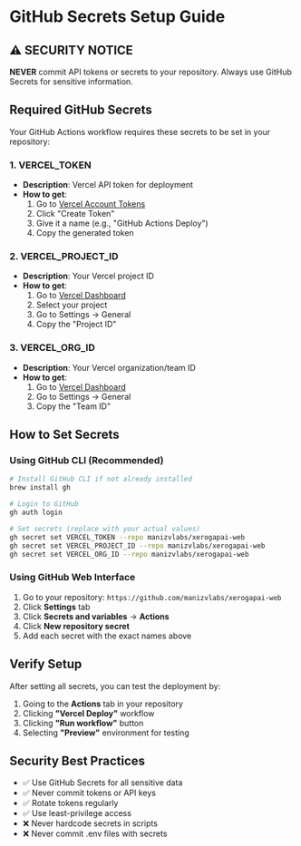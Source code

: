 # GitHub Secrets Setup Guide

## ⚠️ **SECURITY NOTICE**
**NEVER** commit API tokens or secrets to your repository. Always use GitHub Secrets for sensitive information.

## Required GitHub Secrets

Your GitHub Actions workflow requires these secrets to be set in your repository:

### 1. VERCEL_TOKEN
- **Description**: Vercel API token for deployment
- **How to get**: 
  1. Go to [Vercel Account Tokens](https://vercel.com/account/tokens)
  2. Click "Create Token"
  3. Give it a name (e.g., "GitHub Actions Deploy")
  4. Copy the generated token

### 2. VERCEL_PROJECT_ID
- **Description**: Your Vercel project ID
- **How to get**:
  1. Go to [Vercel Dashboard](https://vercel.com/dashboard)
  2. Select your project
  3. Go to Settings → General
  4. Copy the "Project ID"

### 3. VERCEL_ORG_ID
- **Description**: Your Vercel organization/team ID
- **How to get**:
  1. Go to [Vercel Dashboard](https://vercel.com/dashboard)
  2. Go to Settings → General
  3. Copy the "Team ID"

## How to Set Secrets

### Using GitHub CLI (Recommended)
```bash
# Install GitHub CLI if not already installed
brew install gh

# Login to GitHub
gh auth login

# Set secrets (replace with your actual values)
gh secret set VERCEL_TOKEN --repo manizvlabs/xerogapai-web
gh secret set VERCEL_PROJECT_ID --repo manizvlabs/xerogapai-web
gh secret set VERCEL_ORG_ID --repo manizvlabs/xerogapai-web
```

### Using GitHub Web Interface
1. Go to your repository: `https://github.com/manizvlabs/xerogapai-web`
2. Click **Settings** tab
3. Click **Secrets and variables** → **Actions**
4. Click **New repository secret**
5. Add each secret with the exact names above

## Verify Setup
After setting all secrets, you can test the deployment by:
1. Going to the **Actions** tab in your repository
2. Clicking **"Vercel Deploy"** workflow
3. Clicking **"Run workflow"** button
4. Selecting **"Preview"** environment for testing

## Security Best Practices
- ✅ Use GitHub Secrets for all sensitive data
- ✅ Never commit tokens or API keys
- ✅ Rotate tokens regularly
- ✅ Use least-privilege access
- ❌ Never hardcode secrets in scripts
- ❌ Never commit .env files with secrets
